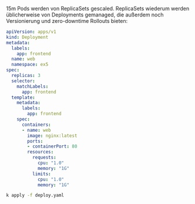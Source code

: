 15m
Pods werden von ReplicaSets gescaled.
ReplicaSets wiederum werden üblicherweise von Deployments gemanaged,
die außerdem noch Versionierung und zero-downtime Rollouts bieten:

```yaml
apiVersion: apps/v1
kind: Deployment
metadata:
  labels:
    app: frontend
  name: web
  namespace: ex5
spec:
  replicas: 3
  selector:
    matchLabels:
      app: frontend
  template:
    metadata:
      labels:
        app: frontend
    spec:
      containers:
      - name: web
        image: nginx:latest
        ports:
        - containerPort: 80
        resources:
          requests:
            cpu: "1.0"
            memory: "1G"
          limits:
            cpu: "1.0"
            memory: "1G"
```

```sh
k apply -f deploy.yaml
```
